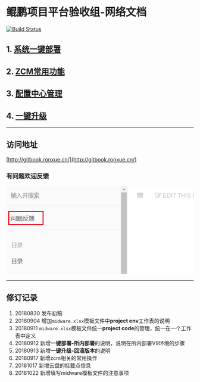 # 鲲鹏项目平台验收组-网络文档
[![Build Status](http://jenkins.ronxue.cn/buildStatus/icon?job=mybook)](http://jenkins.ronxue.cn/job/mybook/)

## 1. [系统一键部署](/yi-jian-bu-shu.md)

## 2. [ZCM常用功能](/zcm.md)

## 3. [配置中心管理](/pei-zhi-zhong-xing.md)

## 4. [一键升级](/yi-jian-sheng-ji.md)

---
## 访问地址

[http://gitbook.ronxue.cn/](http://gitbook.ronxue.cn/)

### 有问题欢迎反馈
![](/images/issue_feedback.png)

---
## 修订记录
1. 20180830 发布初稿
2. 20180904 增加`midware.xlsx`模板文件中**project env**工作表的说明
3. 20180911 `midware.xlsx`模板文件统一**project code**的管理，统一在一个工作表中定义
4. 20180912 新增**一键部署-所内部署**的说明，说明在所内部署V9环境的步骤
5. 20180913 新增**一键升级-回滚版本**的说明
6. 20180917 新增zcm相关的常用操作
7. 20181017 新增云盘的挂载点信息
8. 20181022 新增填写midware模板文件的注意事项